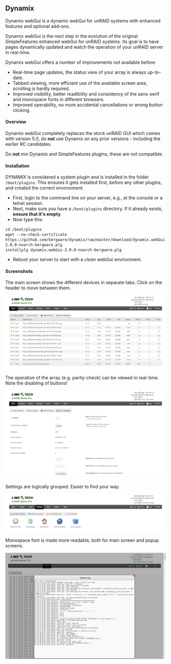 ## Dynamix

Dynamix webGui is a dynamic webGui for unRAID systems with enhanced features and optional add-ons.

Dynamix webGui is the next step in the evolution of the original SimpleFeatures enhanced webGui for unRAID systems.
Its goal is to have pages dynamically updated and watch the operation of your unRAID server in real-time.

Dynamix webGui offers a number of improvements not available before:

- Real-time page updates, the status view of your array is always up-to-date.
- Tabbed viewing, more efficient use of the available screen area, scrolling is hardly required.
- Improved visibility, better readibility and consistency of the sans-serif and monospace fonts in different browsers.
- Improved operability, no more accidental cancellations or wrong button clicking.

#### Overview

Dynamix webGui completely replaces the stock unRAID GUI which comes with version 5.0, do **not** use Dynamix on any prior versions - including
the earlier RC candidates.

Do **not** mix Dynamix and SimpleFeatures plugins, these are not compatible.

#### Installation

DYNAMIX is considered a system plugin and is installed in the folder `/boot/plugins`.
This ensures it gets installed first, before any other plugins, and created the correct environment.

- First, login to the command line on your server, e.g., at the console or a telnet session.
- Next, make sure you have a `/boot/plugins` directory.  If it already exists, **ensure that it's empty**.
- Now type this:

```
cd /boot/plugins
wget --no-check-certificate https://github.com/bergware/dynamix/raw/master/download/dynamix.webGui-2.0.0-noarch-bergware.plg
installplg dynamix.webGui-2.0.0-noarch-bergware.plg
```

- Reboot your server to start with a *clean* webGui environment.

#### Screenshots

The main screen shows the different devices in separate tabs. Click on the header to move between them.

![](/screenshots/main-array.png)

The operation of the array (e.g. parity-check) can be viewed in real-time. Note the disabling of buttons!

![](/screenshots/main-paritycheck.png)

Settings are logically grouped. Easier to find your way.

![](/screenshots/settings.png)

Monospace font is made more readable, both for main screen and popup screens.

![](/screenshots/system-log.png)
